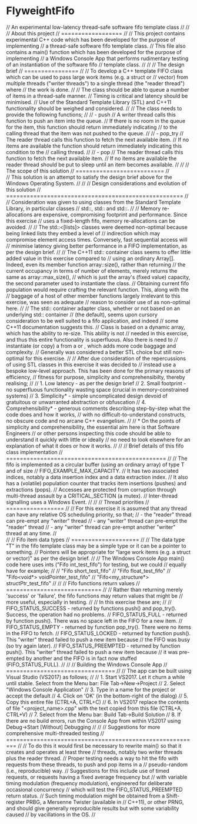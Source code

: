 # FlyweightFifo

//				An experimental low-latency thread-safe software fifo template class
//
//
//				About this project
//				==================
//
//				This project contains experimental C++ code which has been developed for the purpose of implementing
//				a thread-safe software fifo template class.
//				This file also contains a main() function which has been developed for the purpose of implementing
//				a Windows Console App that performs rudimentary testing of an instantiation of the software fifo
//				template class.
//
//
//				The design brief
//				================
//
//				To develop a C++ template FIFO class which can be used to pass large work items (e.g. a struct or
//				vector) from multiple threads ("writer threads") to a single thread (the "reader thread") where
//				the work is done.
//
//				The class should be able to queue a number of items in a thread-safe manner.
//				Timing is critical and latency should be minimised.
//				Use of the Standard Template Library (STL) and C++11 functionality should be weighed and considered.
//
//				The class needs to provide the following functions;
//
//				- push
//				A writer thread calls this function to push an item into the queue.
//				If there is no room in the queue for the item, this function should return immediately indicating
//				to the calling thread that the item was not pushed to the queue.
//
//				- pop_try
//				The reader thread calls this function to fetch the next available item.
//				If no items are available the function should return immediately indicating this condition to the
//				calling thread.
//
//				- pop
//				The reader thread calls this function to fetch the next available item.
//				If no items are available the reader thread should be put to sleep until an item becomes available.
//
//
//				The scope of this solution
//				==========================
//				
//				This solution is an attempt to satisfy the design brief above for the Windows Operating System.
//
//
//				Design considerations and evolution of this solution
//				====================================================
//
//				Consideration was given to using classes from the Standard Template Library, in particular classes
//				std::<array>, std::<deque> and std::<queue>.
//
//				Memory re-allocations are expensive, compromising footprint and performance. Since this exercise
//				uses a fixed-length fifo, memory re-allocations can be avoided.
//
//				The std::<[lists]> classes were deemed non-optimal because being linked lists they embed a level of
//				indirection which may compromise element access times. Conversely, fast sequential access will
//				minimise latency giving better performance in a FIFO implementation, as per the design brief.
//
//				The C++11 std::<array> container class seems to offer little added value in this exercise compared to
//				using an ordinary Array[]. Indeed, even its member function array::size(), rather than returning
//				the current occupancy in terms of number of elements, merely returns the same as array::max_size(),
//				which is just the array's (fixed value) capacity, the second parameter used to instantiate the class.
//				Obtaining current fifo population would require crafting the relevant function. This, along with the
//				baggage of a host of other member functions largely irrelevant to this exercise, was seen as adequate
//				reason to consider use of <array> as non-optimal here.
//
//				The std::<queue> container adapter class, whether or not based on an underlying std::<deque> container
//				(the default), seems upon cursory consideration to be well suited to a fifo application, and indeed
//				some C++11 documentation suggests this.
//				Class <queue> is based on a dynamic array, which has the ability to re-size. This ability is not
//				needed in this exercise, and thus this entire functionality is superfluous. Also there is need to
//				instantiate (or copy) a <queue> from a <deque> or <list>, which adds more code baggage and complexity.
//				Generally <queue> was considered a better STL choice but still non-optimal for this exercise.
//
//				After due consideration of the repercussions of using STL classes in this exercise it was decided to
//				instead use a bespoke low-level approach. This has been done for the primary reasons of efficiency,
//				fitness for purpose, simplicity and comprehensibilty, thereby realising;
//
//				1. Low latency - as per the design brief
//				2. Small footprint - no superfluous functionality wasting space (crucial in memory-constrained systems)
//				3. Simplicity* - simple uncomplicated design devoid of gratuitous or unwarranted abstraction or obfuscation
//				4. Comprehensibility* - generous comments describing step-by-step what the code does and how it works,
//					with no difficult-to-understand constructs, no obscure code and no arcane C++ evangelism.
//
//				* On the points of simplicity and comprehensibility, the essential aim here is that Software Engineers
//				or other persons inspecting this code should be able to understand it quickly with little or ideally
//				no need to look elsewhere for an explanation of what it does or how it works.
//
//
//				Brief details of this fifo class implementation
//				===============================================
//
//				The fifo is implemented as a circular buffer (using an ordinary array) of type T and of size
//				FIFO_EXAMPLE_MAX_CAPACITY.
//				It has two associated indices, notably a data insertion index and a data extraction index.
//				It also has a (volatile) population counter that tracks item insertions (pushes) and extractions (pops).
//				Accesses are protected from corruption through multi-thread assault by a CRITICAL_SECTION (a mutex).
//				Inter-thread signalling uses a Windows Event.
//
//
//				Thread priorities
//				=================
//
//				For this exercise it is assumed that any thread can have any relative OS scheduling priority, so that;
//				- the "reader" thread can pre-empt any "writer" thread
//				- any "writer" thread can pre-empt the "reader" thread
//				- any "writer" thread can pre-empt another "writer" thread at any time.
//				
//
//				Fifo item data types
//				====================
//
//				The data type "T" in the fifo template class may be a simple type or it can be a pointer to something.
//				Pointers will be appropriate for "large work items (e.g. a struct or vector)" as per the design brief.
//
//				The Windows Console App main() code here uses ints ("Fifo<int> int_test_fifo") for testing, but we could
//				equally have for example;
//
//				"Fifo<short> short_test_fifo"
//				"Fifo<float> float_test_fifo"
//				"Fifo<void*> voidPointer_test_fifo"
//				"Fifo<my_structure*> structPtr_test_fifo"
//
//
//				Fifo functions return values
//				============================
//
//				Rather than returning merely 'success' or 'failure', the fifo functions may return values that might be
//				more useful, especially in testing.
//
//				In this exercise these are;
//
//				FIFO_STATUS_SUCCESS	  - returned by functions push() and pop_try(). Success, the operation had no problems.
//				FIFO_STATUS_FULL	  - returned by function push(). There was no space left in the FIFO for a new item.
//				FIFO_STATUS_EMPTY	  - returned by function pop_try(). There were no items in the FIFO to fetch.
//				FIFO_STATUS_LOCKED	  - returned by function push(). This "writer" thread failed to push a new item because
//										the FIFO was busy (so try again later).
//				FIFO_STATUS_PREEMPTED - returned by function push(). This "writer" thread failed to push a new item because
//										it was pre-empted by another and the FIFO is in fact now stuffed (FIFO_STATUS_FULL).
//
//
//				Building the Windows Console App
//				================================
//
//				The app can be built using Visual Studio (VS2017) as follows;
//
//				1. Start VS2017. Let it churn a while until stable. Select from the Menu bar: File Tab->New->Project
//				2. Select "Windows Console Application"
//				3. Type in a name for the project or accept the default
//				4. Click on 'OK' (in the bottom-right of the dialog)
//				5. Copy this entire file (CTRL+A, CTRL+C)
//				6. In VS2017 replace the contents of file "<project_name>.cpp" with the text copied from this file (CTRL+A, CTRL+V)
//				7. Select from the Menu bar: Build Tab->Build Solution
//				8. If there are no build errors, run the Console App from within VS2017 using Debug->Start [Without] Debugging
//
//
//				Suggestions for more comprehensive multi-threaded testing
//				=========================================================
//
//				To do this it would first be necessary to rewrite main() so that it creates and operates at least three
//				threads, notably two writer threads plus the reader thread.
//				Proper testing needs a way to hit the fifo with requests from these threads, to push and pop items in a
//				pseudo-random (i.e., reproducible) way.
//				Suggestions for this include use of timed requests, or requests having a fixed average frequency but
//				with variable timing modulation (frequency modulation), engineered for deliberate occasional concurrency
//				which will test the FIFO_STATUS_PREEMPTED return status.
//				Such timing modulation might be obtained from a Shift-register PRBG, a Mersenne Twister (available in
//				C++11), or other PRNG, and should give generally reproducible results but with some variability caused
//				by vacillations in the OS.
//
